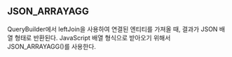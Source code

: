 ## JSON_ARRAYAGG
QueryBuilder에서 leftJoin을 사용하여 연결된 엔티티를 가져올 때, 결과가 JSON 배열 형태로 반환된다. JavaScript 배열 형식으로 받아오기 위해서 JSON_ARRAYAGG()를 사용한다.